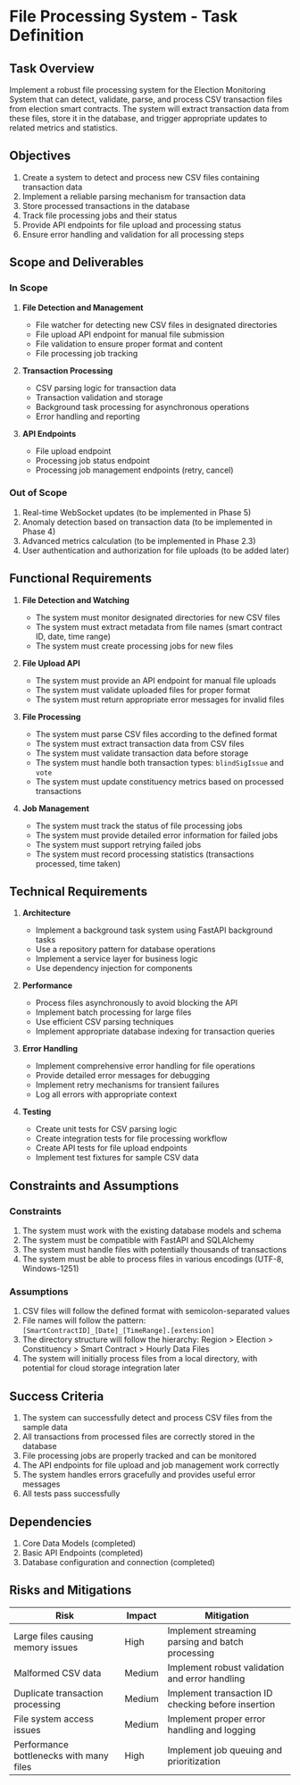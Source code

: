 # File Processing System - Task Definition

## Task Overview

Implement a robust file processing system for the Election Monitoring System that can detect, validate, parse, and process CSV transaction files from election smart contracts. The system will extract transaction data from these files, store it in the database, and trigger appropriate updates to related metrics and statistics.

## Objectives

1. Create a system to detect and process new CSV files containing transaction data
2. Implement a reliable parsing mechanism for transaction data
3. Store processed transactions in the database
4. Track file processing jobs and their status
5. Provide API endpoints for file upload and processing status
6. Ensure error handling and validation for all processing steps

## Scope and Deliverables

### In Scope

1. **File Detection and Management**
   - File watcher for detecting new CSV files in designated directories
   - File upload API endpoint for manual file submission
   - File validation to ensure proper format and content
   - File processing job tracking

2. **Transaction Processing**
   - CSV parsing logic for transaction data
   - Transaction validation and storage
   - Background task processing for asynchronous operations
   - Error handling and reporting

3. **API Endpoints**
   - File upload endpoint
   - Processing job status endpoint
   - Processing job management endpoints (retry, cancel)

### Out of Scope

1. Real-time WebSocket updates (to be implemented in Phase 5)
2. Anomaly detection based on transaction data (to be implemented in Phase 4)
3. Advanced metrics calculation (to be implemented in Phase 2.3)
4. User authentication and authorization for file uploads (to be added later)

## Functional Requirements

1. **File Detection and Watching**
   - The system must monitor designated directories for new CSV files
   - The system must extract metadata from file names (smart contract ID, date, time range)
   - The system must create processing jobs for new files

2. **File Upload API**
   - The system must provide an API endpoint for manual file uploads
   - The system must validate uploaded files for proper format
   - The system must return appropriate error messages for invalid files

3. **File Processing**
   - The system must parse CSV files according to the defined format
   - The system must extract transaction data from CSV files
   - The system must validate transaction data before storage
   - The system must handle both transaction types: `blindSigIssue` and `vote`
   - The system must update constituency metrics based on processed transactions

4. **Job Management**
   - The system must track the status of file processing jobs
   - The system must provide detailed error information for failed jobs
   - The system must support retrying failed jobs
   - The system must record processing statistics (transactions processed, time taken)

## Technical Requirements

1. **Architecture**
   - Implement a background task system using FastAPI background tasks
   - Use a repository pattern for database operations
   - Implement a service layer for business logic
   - Use dependency injection for components

2. **Performance**
   - Process files asynchronously to avoid blocking the API
   - Implement batch processing for large files
   - Use efficient CSV parsing techniques
   - Implement appropriate database indexing for transaction queries

3. **Error Handling**
   - Implement comprehensive error handling for file operations
   - Provide detailed error messages for debugging
   - Implement retry mechanisms for transient failures
   - Log all errors with appropriate context

4. **Testing**
   - Create unit tests for CSV parsing logic
   - Create integration tests for file processing workflow
   - Create API tests for file upload endpoints
   - Implement test fixtures for sample CSV data

## Constraints and Assumptions

### Constraints

1. The system must work with the existing database models and schema
2. The system must be compatible with FastAPI and SQLAlchemy
3. The system must handle files with potentially thousands of transactions
4. The system must be able to process files in various encodings (UTF-8, Windows-1251)

### Assumptions

1. CSV files will follow the defined format with semicolon-separated values
2. File names will follow the pattern: `[SmartContractID]_[Date]_[TimeRange].[extension]`
3. The directory structure will follow the hierarchy: Region > Election > Constituency > Smart Contract > Hourly Data Files
4. The system will initially process files from a local directory, with potential for cloud storage integration later

## Success Criteria

1. The system can successfully detect and process CSV files from the sample data
2. All transactions from processed files are correctly stored in the database
3. File processing jobs are properly tracked and can be monitored
4. The API endpoints for file upload and job management work correctly
5. The system handles errors gracefully and provides useful error messages
6. All tests pass successfully

## Dependencies

1. Core Data Models (completed)
2. Basic API Endpoints (completed)
3. Database configuration and connection (completed)

## Risks and Mitigations

| Risk | Impact | Mitigation |
|------|--------|------------|
| Large files causing memory issues | High | Implement streaming parsing and batch processing |
| Malformed CSV data | Medium | Implement robust validation and error handling |
| Duplicate transaction processing | Medium | Implement transaction ID checking before insertion |
| File system access issues | Medium | Implement proper error handling and logging |
| Performance bottlenecks with many files | High | Implement job queuing and prioritization |